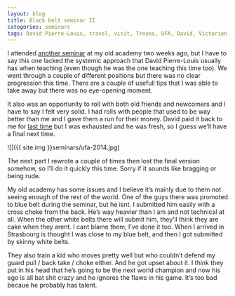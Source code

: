 ```yaml
---
layout: blog
title: Black belt seminar II
categories: seminars
tags: David Pierre-Louis, travel, visit, Troyes, UFA, David, Victorien
---
```

I attended [another seminar](http://yannick-lohse.fr/bjj/2014/02/02/seminar-with-black-belt.html) at my old academy two weeks ago, but I have to say this one lacked the systemic approach that David Pierre-Louis usually has when teaching (even though he was the one teaching this time too). We went through a couple of different positions but there was no clear progression this time. There are a couple of usefull tips that I was able to take away but there was no eye-opening moment.

It also was an opportunity to roll with both old friends and newcomers and I have to say I felt very solid. I had rolls with people that used to be way better than me and I gave them a run for their money. David paid it back to me for [last time](http://yannick-lohse.fr/2014/02/02/week-end-complement.html) but I was exhausted and he was fresh, so I guess we’ll have a final next time.

![]({{ site.img }}seminars/ufa-2014.jpg)

The next part I rewrote a couple of times then lost the final version somehow, so I’ll do it quickly this time. Sorry if it sounds like bragging or being rude.

My old academy has some issues and I believe it’s mainly due to them not seeing enough of the rest of the world. One of the guys there was promoted to blue belt during the seminar, but he isnt. I submitted him easily with a cross choke from the back. He’s way heavier than I am and not technical at all. 
When the other white belts there will submit him, they’ll think they are cake when they arent. I cant blame them, I’ve done it too. When I arrived in Strasbourg is thought I was close to my blue belt, and then I got submitted by skinny white belts.

They also train a kid who moves pretty well but who couldn’t defend my guard pull / back take / choke either. And he got upset about it. I think they put in his head that he’s going to be the next world champion and now his ego is all bat shit crazy and he ignores the flaws in his game. It’s too bad becaue he probably has talent.